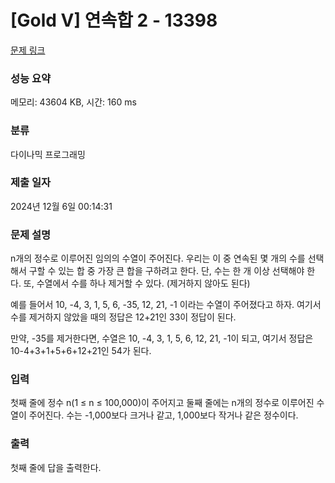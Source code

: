 # [Gold V] 연속합 2 - 13398 

[문제 링크](https://www.acmicpc.net/problem/13398) 

### 성능 요약

메모리: 43604 KB, 시간: 160 ms

### 분류

다이나믹 프로그래밍

### 제출 일자

2024년 12월 6일 00:14:31

### 문제 설명

<p>n개의 정수로 이루어진 임의의 수열이 주어진다. 우리는 이 중 연속된 몇 개의 수를 선택해서 구할 수 있는 합 중 가장 큰 합을 구하려고 한다. 단, 수는 한 개 이상 선택해야 한다. 또, 수열에서 수를 하나 제거할 수 있다. (제거하지 않아도 된다)</p>

<p>예를 들어서 10, -4, 3, 1, 5, 6, -35, 12, 21, -1 이라는 수열이 주어졌다고 하자. 여기서 수를 제거하지 않았을 때의 정답은 12+21인 33이 정답이 된다.</p>

<p>만약, -35를 제거한다면, 수열은 10, -4, 3, 1, 5, 6, 12, 21, -1이 되고, 여기서 정답은 10-4+3+1+5+6+12+21인 54가 된다.</p>

### 입력 

 <p>첫째 줄에 정수 n(1 ≤ n ≤ 100,000)이 주어지고 둘째 줄에는 n개의 정수로 이루어진 수열이 주어진다. 수는 -1,000보다 크거나 같고, 1,000보다 작거나 같은 정수이다.</p>

### 출력 

 <p>첫째 줄에 답을 출력한다.</p>

